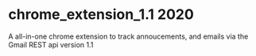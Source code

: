# chrome_extension_1.1 2020
A all-in-one chrome extension to track annoucements, and emails via the Gmail REST api
version 1.1


